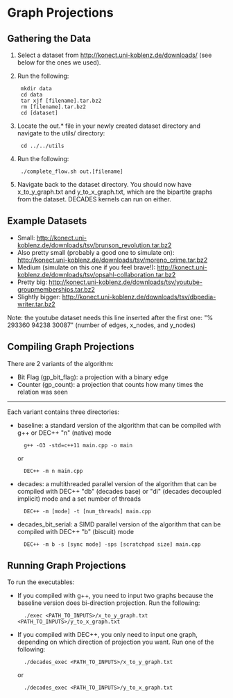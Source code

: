 # Graph Projections 

## Gathering the Data
1. Select a dataset from http://konect.uni-koblenz.de/downloads/ (see below for the ones we used).
2. Run the following:

        mkdir data
        cd data
        tar xjf [filename].tar.bz2
        rm [filename].tar.bz2
        cd [dataset]

3. Locate the out.* file in your newly created dataset directory and navigate to the utils/ directory:

        cd ../../utils
        
4. Run the following:

        ./complete_flow.sh out.[filename]

5. Navigate back to the dataset directory. You should now have x_to_y_graph.txt and y_to_x_graph.txt, which are the bipartite graphs from the dataset. DECADES kernels can run on either. 

## Example Datasets
- Small: http://konect.uni-koblenz.de/downloads/tsv/brunson_revolution.tar.bz2
- Also pretty small (probably a good one to simulate on): http://konect.uni-koblenz.de/downloads/tsv/moreno_crime.tar.bz2
- Medium (simulate on this one if you feel brave!): http://konect.uni-koblenz.de/downloads/tsv/opsahl-collaboration.tar.bz2
- Pretty big: http://konect.uni-koblenz.de/downloads/tsv/youtube-groupmemberships.tar.bz2
- Slightly bigger: http://konect.uni-koblenz.de/downloads/tsv/dbpedia-writer.tar.bz2

Note: the youtube dataset needs this line inserted after the first one: "% 293360 94238 30087" (number of edges, x_nodes, and y_nodes)

## Compiling Graph Projections

There are 2 variants of the algorithm:

- Bit Flag (gp_bit_flag): a projection with a binary edge
- Counter (gp_count): a projection that counts how many times the relation was seen

-----

Each variant contains three directories:

- baseline: a standard version of the algorithm that can be compiled with g++ or DEC++ "n" (native) mode

        g++ -O3 -std=c++11 main.cpp -o main
        
  or 

        DEC++ -m n main.cpp

- decades: a multithreaded parallel version of the algorithm that can be compiled with DEC++ "db" (decades base) or "di" (decades decoupled implicit) mode and a set number of threads

        DEC++ -m [mode] -t [num_threads] main.cpp 

- decades_bit_serial: a SIMD parallel version of the algorithm that can be compiled with DEC++ "b" (biscuit) mode

        DEC++ -m b -s [sync mode] -sps [scratchpad size] main.cpp

## Running Graph Projections

To run the executables:

- If you compiled with g++, you need to input two graphs because the baseline version does bi-direction projection. Run the following:

        ./exec <PATH_TO_INPUTS>/x_to_y_graph.txt <PATH_TO_INPUTS>/y_to_x_graph.txt
        
- If you compiled with DEC++, you only need to input one graph, depending on which direction of projection you want. Run one of the following:

        ./decades_exec <PATH_TO_INPUTS>/x_to_y_graph.txt
        
  or
        
        ./decades_exec <PATH_TO_INPUTS>/y_to_x_graph.txt



